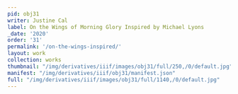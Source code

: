 ```yaml
---
pid: obj31
writer: Justine Cal
label: On the Wings of Morning Glory Inspired by Michael Lyons
_date: '2020'
order: '31'
permalink: '/on-the-wings-inspired/'
layout: work
collection: works
thumbnail: "/img/derivatives/iiif/images/obj31/full/250,/0/default.jpg"
manifest: "/img/derivatives/iiif/obj31/manifest.json"
full: "/img/derivatives/iiif/images/obj31/full/1140,/0/default.jpg"
---
```

